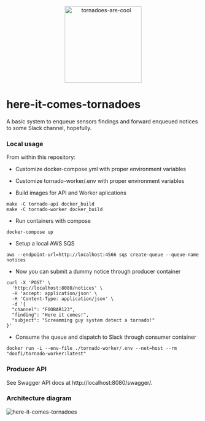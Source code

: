 <p align="center">
  <img alt="tornadoes-are-cool" src="https://user-images.githubusercontent.com/6361839/155834015-9f1beb9b-1076-431b-9592-f34ba8e955ca.png" height="200" />
</p>

# here-it-comes-tornadoes

A basic system to enqueue sensors findings and forward enqueued notices to some Slack channel, hopefully.

### Local usage

From within this repository:

- Customize docker-compose.yml with proper environment variables

- Customize tornado-worker/.env with proper environment variables

- Build images for API and Worker aplications
```
make -C tornado-api docker_build
make -C tornado-worker docker_build
```

- Run containers with compose
```
docker-compose up
```

- Setup a local AWS SQS
```
aws --endpoint-url=http://localhost:4566 sqs create-queue --queue-name notices
```

- Now you can submit a dummy notice through producer container
```
curl -X 'POST' \
  'http://localhost:8080/notices' \
  -H 'accept: application/json' \
  -H 'Content-Type: application/json' \
  -d '{
  "channel": "FOOBAR123",
  "finding": "Here it comes!",
  "subject": "Screamming guy system detect a tornado!"
}'
```

- Consume the queue and dispatch to Slack through consumer container
```
docker run -i --env-file ./tornado-worker/.env --net=host --rm "doofi/tornado-worker:latest"
```

### Producer API

See Swagger API docs at http://localhost:8080/swagger/.

### Architecture diagram

![here-it-comes-tornadoes](https://user-images.githubusercontent.com/6361839/156521395-1c7088c8-4edb-44f0-9217-663191063a1b.png)
